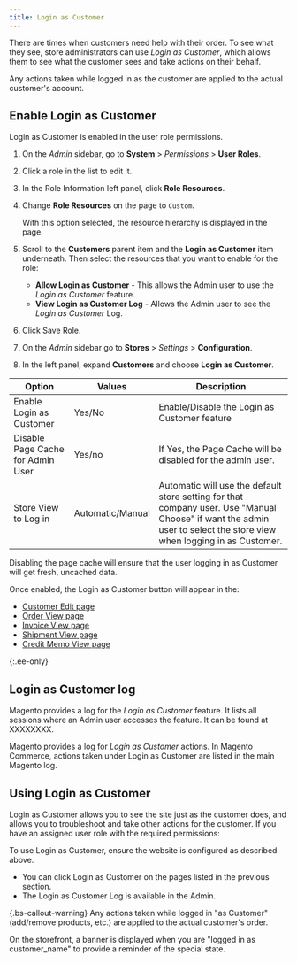 ```yaml
---
title: Login as Customer
---
```


There are times when customers need help with their order. To see what they see, store administrators can use _Login as Customer_, which allows them to see what the customer sees and take actions on their behalf.

Any actions taken while logged in as the customer are applied to the actual customer's account.

## Enable Login as Customer

Login as Customer is enabled in the user role permissions.

1. On the _Admin_ sidebar, go to **System** > _Permissions_ > **User Roles**.
1. Click a role in the list to edit it.
1. In the Role Information left panel, click **Role Resources**.

1. Change **Role Resources** on the page to `Custom`.

   With this option selected, the resource hierarchy is displayed in the page. 
1. Scroll to the  **Customers**  parent item and the **Login as Customer** item underneath. Then select the resources that you want to enable for the role:
   * **Allow Login as Customer** - This allows the Admin user to use the _Login as Customer_ feature.
   * **View Login as Customer Log** - Allows the Admin user to see the _Login as Customer_ Log.
1. Click <span class="btn">Save Role</span>.
1. On the _Admin_ sidebar go to  **Stores** > _Settings_ > **Configuration**.

1. In the left panel, expand **Customers** and choose  **Login as Customer**.

| Option | Values | Description |
|-- | -- | -- |
| Enable Login as Customer | Yes/No | Enable/Disable the Login as Customer feature |
| Disable Page Cache for Admin User | Yes/no | If Yes, the Page Cache will be disabled for the admin user. |
| Store View to Log in | Automatic/Manual | Automatic will use the default store setting for that company user. Use "Manual Choose" if want the admin user to select the store view when logging in as Customer. |

Disabling the page cache will ensure that the user logging in as Customer will get fresh, uncached data.

Once enabled, the Login as Customer button will appear in the:

*  [Customer Edit page](https://docs.magento.com/m2/ce/user_guide/customers/customer-account-update.html)
*  [Order View page](https://docs.magento.com/m2/ce/user_guide/sales/order-processing.html#view-an-order)
*  [Invoice View page](https://docs.magento.com/m2/ce/user_guide/sales/invoice-create.html)
*  [Shipment View page](https://docs.magento.com/m2/ce/user_guide/sales/shipments-create.html)
*  [Credit Memo View page](https://docs.magento.com/m2/ce/user_guide/sales/credit-memo-create.html)

{:.ee-only}
## Login as Customer log

Magento provides a log for the _Login as Customer_ feature. It lists all sessions where an Admin user accesses the feature. It can be found at XXXXXXXX.

Magento provides a log for _Login as Customer_ actions. In Magento Commerce, actions taken under Login as Customer are listed in the main Magento log.

## Using Login as Customer

Login as Customer allows you to see the site just as the customer does, and allows you to troubleshoot and take other actions for the customer. If you have an assigned user role with the required permissions:

To use Login as Customer, ensure the website is configured as described above.

* You can click <span class="btn">Login as Customer</span> on the pages listed in the previous section.
* The Login as Customer Log is available in the Admin.

{.bs-callout-warning}
Any actions taken while logged in "as Customer" (add/remove products, etc.) are applied to the actual customer's order.

On the storefront, a banner is displayed when you are "logged in as customer_name" to provide a reminder of the special state.
